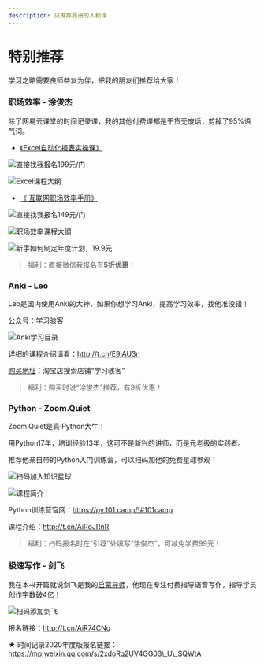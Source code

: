 ```yaml
---
description: 只推荐靠谱的人和课
---
```


# 特别推荐

学习之路需要良师益友为伴，把我的朋友们推荐给大家！

### 职场效率 - 涂俊杰

除了网易云课堂的时间记录课，我的其他付费课都是干货无废话，剪掉了95%语气词。

* [《Excel自动化报表实操课》](https://www.aikewang.com/course/14)

![&#x76F4;&#x63A5;&#x627E;&#x6211;&#x62A5;&#x540D;199&#x5143;/&#x95E8;](.gitbook/assets/qq-jie-tu-20190909211054.png)

![Excel&#x8BFE;&#x7A0B;&#x5927;&#x7EB2;](.gitbook/assets/qq-jie-tu-20190909211509.png)

* [《  互联网职场效率手册》](https://www.aikewang.com/course/128)

![&#x76F4;&#x63A5;&#x627E;&#x6211;&#x62A5;&#x540D;149&#x5143;/&#x95E8;](.gitbook/assets/qq-jie-tu-20190909211206.png)

![&#x804C;&#x573A;&#x6548;&#x7387;&#x8BFE;&#x7A0B;&#x5927;&#x7EB2;](.gitbook/assets/qq-jie-tu-20190909211553.png)

![&#x65B0;&#x624B;&#x5982;&#x4F55;&#x5236;&#x5B9A;&#x5E74;&#x5EA6;&#x8BA1;&#x5212;&#xFF0C;19.9&#x5143;](.gitbook/assets/qq-tu-pian-20191211225837.jpg)

> 福利：直接微信我报名有**5折优惠**！

### Anki - Leo

Leo是国内使用Anki的大神，如果你想学习Anki，提高学习效率，找他准没错！

公众号：学习骇客

![Anki&#x5B66;&#x4E60;&#x76EE;&#x5F55;](.gitbook/assets/6401-kan-tu-wang-.web%20%281%29.png)

详细的课程介绍请看：http://t.cn/E9jAU3n

[购买地址](https://item.taobao.com/item.htm?spm=a1z10.1-c.w4004-21524861135.5.49bd3d9ckGqvDC&id=595307408604)：淘宝店搜索店铺“学习骇客”

> 福利：购买时说“涂俊杰”推荐，有9折优惠！

### Python - Zoom.Quiet

Zoom.Quiet是真·Python大牛！

用Python17年，培训经验13年，这可不是新兴的讲师，而是元老级的实践者。

推荐他亲自带的Python入门训练营，可以扫码加他的免费星球参观！

![&#x626B;&#x7801;&#x52A0;&#x5165;&#x77E5;&#x8BC6;&#x661F;&#x7403;](.gitbook/assets/wei-xin-tu-pian-20191023221837.png)

![&#x8BFE;&#x7A0B;&#x7B80;&#x4ECB;](.gitbook/assets/qq-tu-pian-20190831144404.png)

Python训练营官网：https://py.101.camp/\#101camp

课程介绍：http://t.cn/AiRoJRnR

> 福利：扫码报名时在“引荐”处填写“涂俊杰”，可减免学费99元！

### 极速写作 - 剑飞

我在本书开篇就说剑飞是我的[启蒙导师](https://shijian.tujunjie.com/ch01/ch01.01)，他现在专注付费指导语音写作，指导学员创作字数破4亿！

![&#x626B;&#x7801;&#x6DFB;&#x52A0;&#x5251;&#x98DE;](.gitbook/assets/7c88e202fb284aa61dfd685a30e335e.jpg)

报名链接：http://t.cn/AiR74CNq

★ 时间记录2020年度版报名链接：https://mp.weixin.qq.com/s/2xdoRq2UV4GG03\_U\_SQWtA

